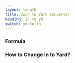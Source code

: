 ```yaml
---
layout: length
title: Inch to Yard Converter
heading: in to yd
switch: yd-to-in
---
```


<script>
  selectInput[4].selected = true
  selectOutput[6].selected = true
</script>

### Formula
<p id="formula"></p>

### How to Change in to Yard?
